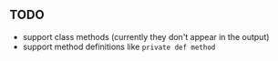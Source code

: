 TODO
----
* support class methods (currently they don't appear in the output)
* support method definitions like `private def method`

